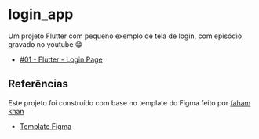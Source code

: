 # login_app

Um projeto Flutter com pequeno exemplo de tela de login, com episódio gravado no youtube 😁

- [#01 - Flutter - Login Page](https://www.youtube.com/watch?v=gSbUftwLHpU&t=429s)


## Referências

Este projeto foi construído com base no template do Figma feito por [faham khan](https://www.figma.com/@fahamullah)

- [Template Figma](https://www.figma.com/community/file/1024593645612274456)
